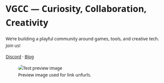 <!doctype html>
<html lang="en">
<head>
  <meta charset="utf-8" />
  <title>VGCC — Curiosity, Collaboration, Creativity</title>
  <meta name="viewport" content="width=device-width, initial-scale=1" />

  <!-- Basic SEO -->
  <meta name="description" content="A playful community exploring games, tools, and creative tech." />
  <link rel="canonical" href="https://example.com/vgcc" />

  <!-- Open Graph (Slack, Discord, etc.) -->
  <meta property="og:title" content="VGCC — Curiosity, Collaboration, Creativity" />
  <meta property="og:description" content="A playful community exploring games, tools, and creative tech." />
  <meta property="og:type" content="website" />
  <meta property="og:site_name" content="VGCC" />
  <meta property="og:url" content="https://example.com/vgcc" />
  <meta property="og:image" content="https://picsum.photos/1200/630?random=1" />
  <meta property="og:image:width" content="1200" />
  <meta property="og:image:height" content="630" />
  <meta property="og:image:alt" content="Test placeholder image (1200x630)" />
  <meta property="og:locale" content="en_US" />

  <!-- Twitter Card -->
  <meta name="twitter:card" content="summary_large_image" />
  <meta name="twitter:title" content="VGCC — Curiosity, Collaboration, Creativity" />
  <meta name="twitter:description" content="A playful community exploring games, tools, and creative tech." />
  <meta name="twitter:image" content="https://picsum.photos/1200/630?random=2" />
  <meta name="twitter:image:alt" content="Test placeholder image for Twitter unfurl" />

  <!-- Accent color (some clients use this) -->
  <meta name="theme-color" content="#6C5CE7" />

  <!-- Optional smaller fallback -->
  <link rel="image_src" href="https://picsum.photos/600/315?random=3" />
</head>
<body>
  <main style="font-family: system-ui, -apple-system, Segoe UI, Roboto, sans-serif; margin: 2rem auto; max-width: 720px; line-height: 1.6;">
    <h1>VGCC — Curiosity, Collaboration, Creativity</h1>
    <p>We’re building a playful community around games, tools, and creative tech. Join us!</p>
    <p><a href="https://discord.gg/test-invite">Discord</a> · <a href="https://example.com/blog">Blog</a></p>
    <figure>
      <img src="https://picsum.photos/1200/630?random=4" 
           alt="Test preview image" 
           style="max-width:100%; height:auto; border-radius:12px;" />
      <figcaption>Preview image used for link unfurls.</figcaption>
    </figure>
  </main>
</body>
</html>
